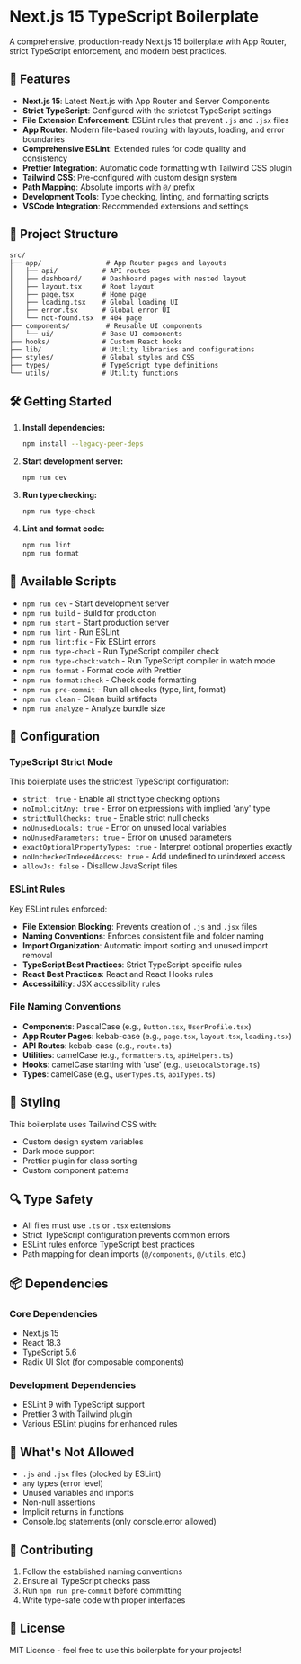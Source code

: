 # Next.js 15 TypeScript Boilerplate

A comprehensive, production-ready Next.js 15 boilerplate with App Router, strict TypeScript enforcement, and modern best practices.

## 🚀 Features

- **Next.js 15**: Latest Next.js with App Router and Server Components
- **Strict TypeScript**: Configured with the strictest TypeScript settings
- **File Extension Enforcement**: ESLint rules that prevent `.js` and `.jsx` files
- **App Router**: Modern file-based routing with layouts, loading, and error boundaries
- **Comprehensive ESLint**: Extended rules for code quality and consistency
- **Prettier Integration**: Automatic code formatting with Tailwind CSS plugin
- **Tailwind CSS**: Pre-configured with custom design system
- **Path Mapping**: Absolute imports with `@/` prefix
- **Development Tools**: Type checking, linting, and formatting scripts
- **VSCode Integration**: Recommended extensions and settings

## 📁 Project Structure

```
src/
├── app/                # App Router pages and layouts
│   ├── api/           # API routes
│   ├── dashboard/     # Dashboard pages with nested layout
│   ├── layout.tsx     # Root layout
│   ├── page.tsx       # Home page
│   ├── loading.tsx    # Global loading UI
│   ├── error.tsx      # Global error UI
│   └── not-found.tsx  # 404 page
├── components/         # Reusable UI components
│   └── ui/            # Base UI components
├── hooks/             # Custom React hooks
├── lib/               # Utility libraries and configurations
├── styles/            # Global styles and CSS
├── types/             # TypeScript type definitions
└── utils/             # Utility functions
```

## 🛠️ Getting Started

1. **Install dependencies:**

   ```bash
   npm install --legacy-peer-deps
   ```

2. **Start development server:**

   ```bash
   npm run dev
   ```

3. **Run type checking:**

   ```bash
   npm run type-check
   ```

4. **Lint and format code:**
   ```bash
   npm run lint
   npm run format
   ```

## 📝 Available Scripts

- `npm run dev` - Start development server
- `npm run build` - Build for production
- `npm run start` - Start production server
- `npm run lint` - Run ESLint
- `npm run lint:fix` - Fix ESLint errors
- `npm run type-check` - Run TypeScript compiler check
- `npm run type-check:watch` - Run TypeScript compiler in watch mode
- `npm run format` - Format code with Prettier
- `npm run format:check` - Check code formatting
- `npm run pre-commit` - Run all checks (type, lint, format)
- `npm run clean` - Clean build artifacts
- `npm run analyze` - Analyze bundle size

## 🔧 Configuration

### TypeScript Strict Mode

This boilerplate uses the strictest TypeScript configuration:

- `strict: true` - Enable all strict type checking options
- `noImplicitAny: true` - Error on expressions with implied 'any' type
- `strictNullChecks: true` - Enable strict null checks
- `noUnusedLocals: true` - Error on unused local variables
- `noUnusedParameters: true` - Error on unused parameters
- `exactOptionalPropertyTypes: true` - Interpret optional properties exactly
- `noUncheckedIndexedAccess: true` - Add undefined to unindexed access
- `allowJs: false` - Disallow JavaScript files

### ESLint Rules

Key ESLint rules enforced:

- **File Extension Blocking**: Prevents creation of `.js` and `.jsx` files
- **Naming Conventions**: Enforces consistent file and folder naming
- **Import Organization**: Automatic import sorting and unused import removal
- **TypeScript Best Practices**: Strict TypeScript-specific rules
- **React Best Practices**: React and React Hooks rules
- **Accessibility**: JSX accessibility rules

### File Naming Conventions

- **Components**: PascalCase (e.g., `Button.tsx`, `UserProfile.tsx`)
- **App Router Pages**: kebab-case (e.g., `page.tsx`, `layout.tsx`, `loading.tsx`)
- **API Routes**: kebab-case (e.g., `route.ts`)
- **Utilities**: camelCase (e.g., `formatters.ts`, `apiHelpers.ts`)
- **Hooks**: camelCase starting with 'use' (e.g., `useLocalStorage.ts`)
- **Types**: camelCase (e.g., `userTypes.ts`, `apiTypes.ts`)

## 🎨 Styling

This boilerplate uses Tailwind CSS with:

- Custom design system variables
- Dark mode support
- Prettier plugin for class sorting
- Custom component patterns

## 🔍 Type Safety

- All files must use `.ts` or `.tsx` extensions
- Strict TypeScript configuration prevents common errors
- ESLint rules enforce TypeScript best practices
- Path mapping for clean imports (`@/components`, `@/utils`, etc.)

## 📦 Dependencies

### Core Dependencies

- Next.js 15
- React 18.3
- TypeScript 5.6
- Radix UI Slot (for composable components)

### Development Dependencies

- ESLint 9 with TypeScript support
- Prettier 3 with Tailwind plugin
- Various ESLint plugins for enhanced rules

## 🚫 What's Not Allowed

- `.js` and `.jsx` files (blocked by ESLint)
- `any` types (error level)
- Unused variables and imports
- Non-null assertions
- Implicit returns in functions
- Console.log statements (only console.error allowed)

## 🤝 Contributing

1. Follow the established naming conventions
2. Ensure all TypeScript checks pass
3. Run `npm run pre-commit` before committing
4. Write type-safe code with proper interfaces

## 📄 License

MIT License - feel free to use this boilerplate for your projects!
